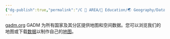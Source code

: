 ```yaml
---
{"dg-publish":true,"permalink":"/C 📔 AREA/📖 Education/🌏 Geography/Data/GADM地图和数据/","title":"GADM地图和数据","noteIcon":"stone","created":"2025-08-16T13:55:22.779+08:00","updated":"2024-11-05T23:56:13.336+08:00"}
---
```


[gadm.org](https://gadm.org/index.html)
GADM 为所有国家及其分区提供地图和空间数据。您可以浏览我们的地图或下载[数据](https://gadm.org/data.html)以制作自己的[地图](https://gadm.org/maps.html)。
